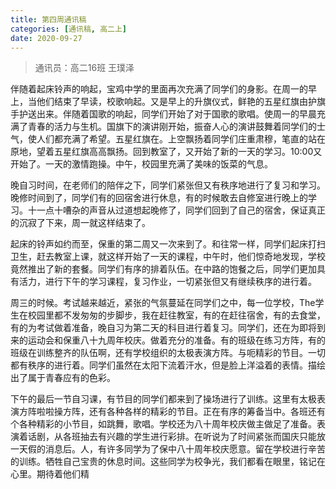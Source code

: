 ```yaml
---
title: 第四周通讯稿
categories: [通讯稿, 高二上]
date: 2020-09-27
---
```


> 通讯员：高二16班 王璞泽

伴随着起床铃声的响起，宝鸡中学的里面再次充满了同学们的身影。在周一的早上，当他们结束了早读，校歌响起。又是早上的升旗仪式，鲜艳的五星红旗由护旗手护送出来。伴随着国歌的响起，同学们开始了对于国歌的歌唱。使周一的早晨充满了青春的活力与生机。国旗下的演讲刚开始，振奋人心的演讲鼓舞着同学们的士气，使人们都充满了希望。五星红旗在。上空飘扬着同学们庄重肃穆，笔直的站在原地，望着五星红旗高高飘扬。回到教室了，又开始了新的一天的学习。10:00又开始了。一天的激情跑操。中午，校园里充满了美味的饭菜的气息。

晚自习时间，在老师们的陪伴之下，同学们紧张但又有秩序地进行了复习和学习。晚修时间到了，同学们有的回宿舍进行休息，有的时候敢去自修室进行晚上的学习。十一点十嘈杂的声音从过道想起晚修了，同学们回到了自己的宿舍，保证真正的沉寂了下来，周一就这样结束了。

起床的铃声如约而至，保重的第二周又一次来到了。和往常一样，同学们起床打扫卫生，赶去教室上课，就这样开始了一天的课程，中午时，他们惊奇地发现，学校竟然推出了新的套餐。同学们有序的排着队伍。在中路的饱餐之后，同学们更加具有活力，进行下午的学习课程，复习作业，一切紧张但又有继续秩序的进行着。

周三的时候。考试越来越近，紧张的气氛蔓延在同学们之中，每一位学校，The学生在校园里都不发匆匆的步脚步，我在赶往教室，有的在赶往宿舍，有的去食堂，有的为考试做着准备，晚自习为第二天的科目进行着复习。同学们，还在为即将到来的运动会和保重八十九周年校庆。做着充分的准备。有的班级在练习方阵，有的班级在训练整齐的队伍啊，还有学校组织的太极表演方阵。与呃精彩的节目。一切都有秩序的进行着。同学们虽然在太阳下流着汗水，但是脸上洋溢着的表情。描绘出了属于青春应有的色彩。

下午的最后一节自习课，有节目的同学们都来到了操场进行了训练。这里有太极表演方阵啦啦操方阵，还有各种各样的精彩的节目。正在有序的筹备当中。各班还有个各种精彩的小节目，如跳舞，歌唱。学校还为八十周年校庆做主做足了准备。表演着话剧，从各班抽去有兴趣的学生进行彩排。在听说为了时间紧张而国庆只能放一天假的消息后。人，有许多同学为了保中八十周年校庆愿意。留在学校进行辛苦的训练。牺牲自己宝贵的休息时间。这些同学为校争光，我们都看在眼里，铭记在心里。期待着他们精

